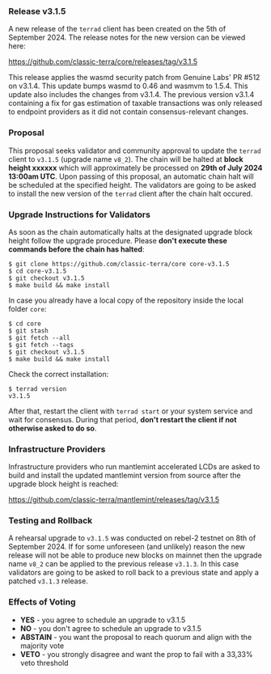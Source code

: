 ### Release v3.1.5

A new release of the `terrad` client has been created on the 5th of September 2024. The release notes for the new version can be viewed here:

https://github.com/classic-terra/core/releases/tag/v3.1.5

This release applies the wasmd security patch from Genuine Labs' PR #512 on v3.1.4. This update bumps wasmd to 0.46 and wasmvm to 1.5.4. This update also includes the changes from v3.1.4. The previous version v3.1.4 containing a fix for gas estimation of taxable transactions was only released to endpoint providers as it did not contain consensus-relevant changes.

### Proposal

This proposal seeks validator and community approval to update the `terrad` client to `v3.1.5` (upgrade name `v8_2`). The chain will be halted at **block height xxxxxx**  which will approximately be processed on **29th of July 2024 13:00am UTC**. Upon passing of this proposal, an automatic chain halt will be scheduled at the specified height. The validators are going to be asked to install the new version of the `terrad` client after the chain halt occured.

### Upgrade Instructions for Validators

As soon as the chain automatically halts at the designated upgrade block height follow the upgrade procedure. Please **don't execute these commands before the chain has halted**:

```
$ git clone https://github.com/classic-terra/core core-v3.1.5
$ cd core-v3.1.5
$ git checkout v3.1.5
$ make build && make install 
```

In case you already have a local copy of the repository inside the local folder `core`:

```
$ cd core
$ git stash
$ git fetch --all
$ git fetch --tags
$ git checkout v3.1.5
$ make build && make install
```

Check the correct installation:

```
$ terrad version
v3.1.5
```

After that, restart the client with `terrad start` or your system service and wait for consensus. During that period, **don't restart the client if not otherwise asked to do so**.

### Infrastructure Providers

Infrastructure providers who run mantlemint accelerated LCDs are asked to build and install the updated mantlemint version from source after the upgrade block height is reached:

https://github.com/classic-terra/mantlemint/releases/tag/v3.1.5

### Testing and Rollback

A rehearsal upgrade to `v3.1.5` was conducted on rebel-2 testnet on 8th of September 2024. If for some unforeseen (and unlikely) reason the new release will not be able to produce new blocks on mainnet then the upgrade name `v8_2` can be applied to the previous release `v3.1.3`. In this case validators are going to be asked to roll back to a previous state and apply a patched `v3.1.3` release.

### Effects of Voting

- **YES** - you agree to schedule an upgrade to v3.1.5
- **NO** - you don't agree to schedule an upgrade to v3.1.5
- **ABSTAIN** - you want the proposal to reach quorum and align with the majority vote
- **VETO** - you strongly disagree and want the prop to fail with a 33,33% veto threshold
